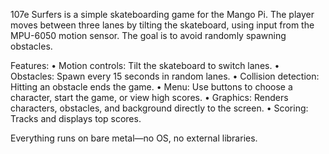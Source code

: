 107e Surfers is a simple skateboarding game for the Mango Pi. The player moves between three lanes by tilting the skateboard, using input from the MPU-6050 motion sensor. The goal is to avoid randomly spawning obstacles.

Features:
	•	Motion controls: Tilt the skateboard to switch lanes.
	•	Obstacles: Spawn every 15 seconds in random lanes.
	•	Collision detection: Hitting an obstacle ends the game.
	•	Menu: Use buttons to choose a character, start the game, or view high scores.
	•	Graphics: Renders characters, obstacles, and background directly to the screen.
	•	Scoring: Tracks and displays top scores.

Everything runs on bare metal—no OS, no external libraries.
